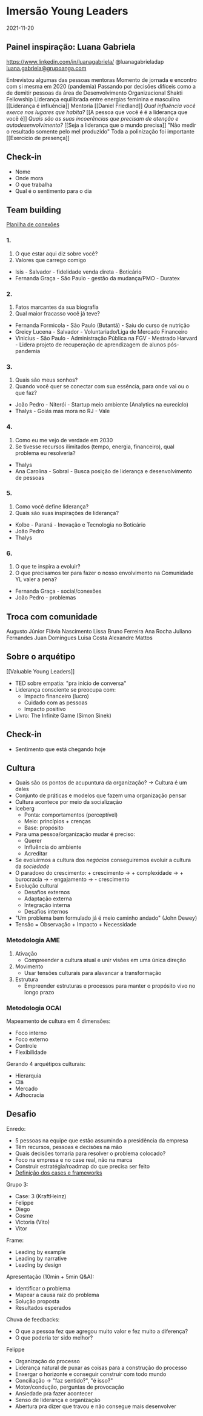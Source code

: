 # Imersão Young Leaders
2021-11-20

## Painel inspiração: Luana Gabriela
https://www.linkedin.com/in/luanagabriela/
@luanagabrieladap
luana.gabriela@grupoanga.com

Entrevistou algumas das pessoas mentoras
Momento de jornada e encontro com si mesma em 2020 (pandemia)
	Passando por decisões difíceis como a de demitir pessoas da área de Desenvolvimento Organizacional
Shakti Fellowship
	Liderança equilibrada entre energias feminina e masculina
[[Liderança é influência]]
	Mentoria [[Daniel Friedland]]
	*Qual influência você exerce nos lugares que habita?*
[[A pessoa que você é é a liderança que você é]]
	*Quais são as suas incoerências que precisam de atenção e autodesenvolvimento?*
[[Seja a liderança que o mundo precisa]]
"Não medir o resultado somente pelo mel produzido"
	Toda a polinização foi importante
[[Exercício de presença]]

## Check-in
- Nome
- Onde mora
- O que trabalha
- Qual é o sentimento para o dia

## Team building
[Planilha de conexões](https://docs.google.com/spreadsheets/d/1qCdjRSMkYsh3QB6zkRf-rxsfy2xmhuluUl9FHHQbB4Y/edit#gid=0)

### 1.
1. O que estar aqui diz sobre você?
2. Valores que carrego comigo

- Isis - Salvador - fidelidade venda direta - Boticário
- Fernanda Graça - São Paulo - gestão da mudança/PMO - Duratex

### 2.
1. Fatos marcantes da sua biografia
2. Qual maior fracasso você já teve?

- Fernanda Formicola - São Paulo (Butantã) - Saiu do curso de nutrição
- Greicy Lucena - Salvador - Voluntariado/Liga de Mercado Financeiro
- Vinicius - São Paulo - Administração Pública na FGV - Mestrado Harvard - Lidera projeto de recuperação de aprendizagem de alunos pós-pandemia

### 3.
1. Quais são meus sonhos?
2. Quando você quer se conectar com sua essência, para onde vai ou o que faz?

- João Pedro - Niterói - Startup meio ambiente (Analytics na eureciclo)
- Thalys - Goiás mas mora no RJ - Vale

### 4.
1. Como eu me vejo de verdade em 2030
2. Se tivesse recursos ilimitados (tempo, energia, financeiro), qual problema eu resolveria?

- Thalys
- Ana Carolina - Sobral - Busca posição de liderança e desenvolvimento de pessoas

### 5. 
1. Como você define liderança?
2. Quais são suas inspirações de liderança?

- Kolbe - Paraná - Inovação e Tecnologia no Boticário
- João Pedro
- Thalys

### 6. 
1. O que te inspira a evoluir?
2. O que precisamos ter para fazer o nosso envolvimento na Comunidade YL valer a pena?

- Fernanda Graça - social/conexões
- João Pedro - problemas

## Troca com comunidade
Augusto Júnior
Flávia Nascimento
Lissa
Bruno Ferreira
Ana Rocha
Juliano Fernandes
Juan Domingues
Luisa Costa
Alexandre Mattos

## Sobre o arquétipo
[[Valuable Young Leaders]]
- TED sobre empatia: "pra início de conversa"
- Liderança consciente se preocupa com:
	- Impacto financeiro (lucro)
	- Cuidado com as pessoas
	- Impacto positivo
- Livro: The Infinite Game (Simon Sinek)

## Check-in
- Sentimento que está chegando hoje

## Cultura
- Quais são os pontos de acupuntura da organização? -> Cultura é um deles
- Conjunto de práticas e modelos que fazem uma organização pensar
- Cultura acontece por meio da socialização
- Iceberg
	- Ponta: comportamentos (perceptível)
	- Meio: princípios + crenças
	- Base: propósito
- Para uma pessoa/organização mudar é preciso:
	- Querer
	- Influência do ambiente
	- Acreditar
- Se evoluirmos a cultura dos *negócios* conseguiremos evoluir a cultura da *sociedade*
- O paradoxo do crescimento: + crescimento -> + complexidade -> + burocracia -> - engajamento -> - crescimento
- Evolução cultural
	- Desafios externos
	- Adaptação externa
	- Integração interna
	- Desafios internos
- "Um problema bem formulado já é meio caminho andado" (John Dewey)
- Tensão = Observação + Impacto + Necessidade

### Metodologia AME
1. Ativação
	- Compreender a cultura atual e unir visões em uma única direção
2. Movimento
	- Usar tensões culturais para alavancar a transformação
3. Estrutura
	- Empreender estruturas e processos para manter o propósito vivo no longo prazo

### Metodologia OCAI
Mapeamento de cultura em 4 dimensões:
- Foco interno
- Foco externo
- Controle
- Flexibilidade

Gerando 4 arquétipos culturais:
- Hierarquia
- Clã
- Mercado
- Adhocracia

## Desafio
Enredo:
- 5 pessoas na equipe que estão assumindo a presidência da empresa
- Têm recursos, pessoas e decisões na mão
- Quais decisões tomaria para resolver o problema colocado?
- Foco na empresa e no case real, não na marca
- Construir estratégia/roadmap do que precisa ser feito
- [Definição dos cases e frameworks](https://drive.google.com/drive/u/0/folders/1zbaCRXP-2zRXdcde7u5zzpF5VWACdw3k)

Grupo 3:
- Case: 3 (KraftHeinz)
- Felippe
- Diego
- Cosme
- Victoria (Vito)
- Vitor

Frame:
- Leading by example
- Leading by narrative
- Leading by design

Apresentação (10min + 5min Q&A):
- Identificar o problema
- Mapear a causa raiz do problema
- Solução proposta
- Resultados esperados

Chuva de feedbacks:
- O que a pessoa fez que agregou muito valor e fez muito a diferença?
- O que poderia ter sido melhor?

Felippe
- Organização do processo
- Liderança natural de puxar as coisas para a construção do processo
- Enxergar o horizonte e conseguir construir com todo mundo
- Conciliação -> "faz sentido?", "é isso?"
- Motor/condução, perguntas de provocação
- Ansiedade pra fazer acontecer
- Senso de liderança e organização
- Abertura pra dizer que travou e não consegue mais desenvolver

